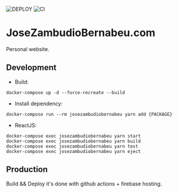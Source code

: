 ![DEPLOY](https://github.com/zamberjo/josezambudiobernabeu.com/workflows/DEPLOY/badge.svg)
![CI](https://github.com/zamberjo/josezambudiobernabeu.com/workflows/CI/badge.svg)
# JoseZambudioBernabeu.com

Personal website.


## Development

- Build:
```
docker-compose up -d --force-recreate --build
```

- Install dependency:
```
docker-compose run --rm josezambudiobernabeu yarn add {PACKAGE}
```

- ReactJS:
```
docker-compose exec josezambudiobernabeu yarn start
docker-compose exec josezambudiobernabeu yarn build
docker-compose exec josezambudiobernabeu yarn test
docker-compose exec josezambudiobernabeu yarn eject
```

## Production

Build && Deploy it's done with github actions + firebase hosting.
